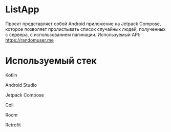 # ListApp

Проект представляет собой Android приложение на Jetpack Compose, которое позволяет пролистывать список случайных людей, полученных с сервера, с использованием пагинации.
Используемый API: https://randomuser.me

# Используемый стек
Kotlin

Android Studio

Jetpack Compose

Coil

Room

Retrofit
